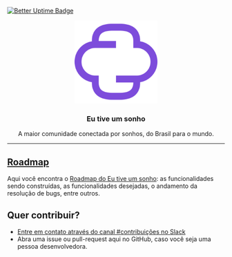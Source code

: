 [![Better Uptime Badge](https://betteruptime.com/status-badges/v1/monitor/hacz.svg)](https://betteruptime.com/?utm_source=status_badge)

<p align="center">
  <img alt="Eu tive um sonho" src="https://raw.githubusercontent.com/eutiveumsonho/.github/main/profile/assets/logo-512x512.png" height="192" width="192" />
  <h3 align="center">Eu tive um sonho</h3>
  <p align="center">A maior comunidade conectada por sonhos, do Brasil para o mundo.</p>
</p>

---

## [Roadmap](https://github.com/orgs/eutiveumsonho/projects/1)

Aqui você encontra o [Roadmap do Eu tive um sonho](https://github.com/orgs/eutiveumsonho/projects/1): as funcionalidades sendo construídas, as funcionalidades desejadas, o andamento da resolução de bugs, entre outros.

## Quer contribuir?

- [Entre em contato através do canal #contribuições no Slack](https://join.slack.com/t/eutiveumsonho/shared_invite/zt-1fnihl7c3-5CBOc9lCElrsgufa2wVCdw)
- Abra uma issue ou pull-request aqui no GitHub, caso você seja uma pessoa desenvolvedora.
